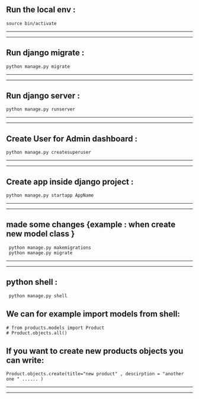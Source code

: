 ## **Run the local env :**

```
source bin/activate
```
--------------------------
--------------------------
## **Run django migrate :**

```
python manage.py migrate
```
--------------------------
--------------------------
## **Run django server :**
```
python manage.py runserver
```
--------------------------
--------------------------
## **Create User for Admin dashboard :**
```
python manage.py createsuperuser
```
--------------------------
--------------------------
## **Create app inside django project :**
```
python manage.py startapp AppName
```
--------------------------
--------------------------
## **made some changes {example : when create new model class }**
```
 python manage.py makemigrations
 python manage.py migrate 
```
--------------------------
--------------------------
## **python shell :**
```
 python manage.py shell
```
## **We can for example import models from shell:**
```
# from products.models import Product
# Product.objects.all()
```
## **If you want to create new products objects you can write:**
```
Product.objects.create(title="new product" , descirption = "another one " ...... )
```
--------------------------
--------------------------
